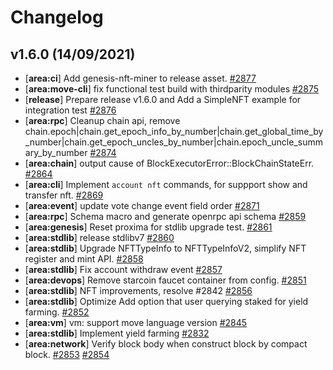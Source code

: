 # Changelog

## v1.6.0 (14/09/2021)
- [**area:ci**] Add genesis-nft-miner to release asset. [#2877](https://github.com/starcoinorg/starcoin/pull/2877)
- [**area:move-cli**] fix functional test build with thirdparity modules [#2875](https://github.com/starcoinorg/starcoin/pull/2875)
- [**release**] Prepare release v1.6.0 and Add a SimpleNFT example for integration test [#2876](https://github.com/starcoinorg/starcoin/pull/2876)
- [**area:rpc**] Cleanup chain api, remove chain.epoch|chain.get_epoch_info_by_number|chain.get_global_time_by_number|chain.get_epoch_uncles_by_number|chain.epoch_uncle_summary_by_number [#2874](https://github.com/starcoinorg/starcoin/pull/2874)
- [**area:chain**] output cause of BlockExecutorError::BlockChainStateErr. [#2864](https://github.com/starcoinorg/starcoin/pull/2864)
- [**area:cli**] Implement `account nft` commands, for suppport show and transfer nft. [#2869](https://github.com/starcoinorg/starcoin/pull/2869)
- [**area:event**] update vote change event field order [#2871](https://github.com/starcoinorg/starcoin/pull/2871)
- [**area:rpc**] Schema macro and generate openrpc api schema [#2859](https://github.com/starcoinorg/starcoin/pull/2859)
- [**area:genesis**] Reset proxima for stdlib upgrade test. [#2861](https://github.com/starcoinorg/starcoin/pull/2861)
- [**area:stdlib**] release stdlibv7 [#2860](https://github.com/starcoinorg/starcoin/pull/2860)
- [**area:stdlib**] Upgrade NFTTypeInfo to NFTTypeInfoV2, simplify NFT register and mint API. [#2858](https://github.com/starcoinorg/starcoin/pull/2858)
- [**area:stdlib**] Fix account withdraw event [#2857](https://github.com/starcoinorg/starcoin/pull/2857)
- [**area:devops**] Remove starcoin faucet container from config. [#2851](https://github.com/starcoinorg/starcoin/pull/2851)
- [**area:stdlib**] NFT improvements, resolve #2842  [#2856](https://github.com/starcoinorg/starcoin/pull/2856)
- [**area:stdlib**] Optimize Add option that user querying staked for yield farming. [#2852](https://github.com/starcoinorg/starcoin/pull/2852)
- [**area:vm**]  vm: support move language version [#2845](https://github.com/starcoinorg/starcoin/pull/2845) 
- [**area:stdlib**] Implement yield farming [#2832](https://github.com/starcoinorg/starcoin/pull/2832) 
- [**area:network**] Verify block body when construct block by compact block. [#2853](https://github.com/starcoinorg/starcoin/pull/2853) [#2854](https://github.com/starcoinorg/starcoin/pull/2854) 